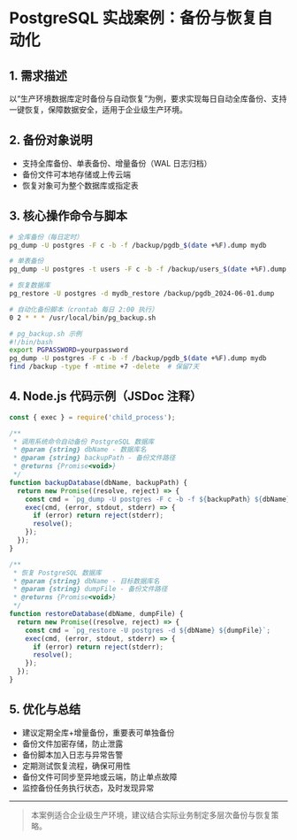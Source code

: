  # PostgreSQL 实战案例：备份与恢复自动化

## 1. 需求描述
以“生产环境数据库定时备份与自动恢复”为例，要求实现每日自动全库备份、支持一键恢复，保障数据安全，适用于企业级生产环境。

## 2. 备份对象说明
- 支持全库备份、单表备份、增量备份（WAL 日志归档）
- 备份文件可本地存储或上传云端
- 恢复对象可为整个数据库或指定表

## 3. 核心操作命令与脚本
```bash
# 全库备份（每日定时）
pg_dump -U postgres -F c -b -f /backup/pgdb_$(date +%F).dump mydb

# 单表备份
pg_dump -U postgres -t users -F c -b -f /backup/users_$(date +%F).dump mydb

# 恢复数据库
pg_restore -U postgres -d mydb_restore /backup/pgdb_2024-06-01.dump

# 自动化备份脚本（crontab 每日 2:00 执行）
0 2 * * * /usr/local/bin/pg_backup.sh

# pg_backup.sh 示例
#!/bin/bash
export PGPASSWORD=yourpassword
pg_dump -U postgres -F c -b -f /backup/pgdb_$(date +%F).dump mydb
find /backup -type f -mtime +7 -delete  # 保留7天
```

## 4. Node.js 代码示例（JSDoc 注释）
```js
const { exec } = require('child_process');

/**
 * 调用系统命令自动备份 PostgreSQL 数据库
 * @param {string} dbName - 数据库名
 * @param {string} backupPath - 备份文件路径
 * @returns {Promise<void>}
 */
function backupDatabase(dbName, backupPath) {
  return new Promise((resolve, reject) => {
    const cmd = `pg_dump -U postgres -F c -b -f ${backupPath} ${dbName}`;
    exec(cmd, (error, stdout, stderr) => {
      if (error) return reject(stderr);
      resolve();
    });
  });
}

/**
 * 恢复 PostgreSQL 数据库
 * @param {string} dbName - 目标数据库名
 * @param {string} dumpFile - 备份文件路径
 * @returns {Promise<void>}
 */
function restoreDatabase(dbName, dumpFile) {
  return new Promise((resolve, reject) => {
    const cmd = `pg_restore -U postgres -d ${dbName} ${dumpFile}`;
    exec(cmd, (error, stdout, stderr) => {
      if (error) return reject(stderr);
      resolve();
    });
  });
}
```

## 5. 优化与总结
- 建议定期全库+增量备份，重要表可单独备份
- 备份文件加密存储，防止泄露
- 备份脚本加入日志与异常告警
- 定期测试恢复流程，确保可用性
- 备份文件可同步至异地或云端，防止单点故障
- 监控备份任务执行状态，及时发现异常

---

> 本案例适合企业级生产环境，建议结合实际业务制定多层次备份与恢复策略。